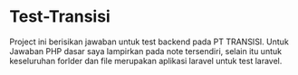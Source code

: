 # Test-Transisi
Project ini berisikan jawaban untuk test backend pada PT TRANSISI. Untuk Jawaban PHP dasar saya lampirkan pada note tersendiri, selain itu untuk keseluruhan forlder dan file merupakan aplikasi laravel untuk test laravel.
